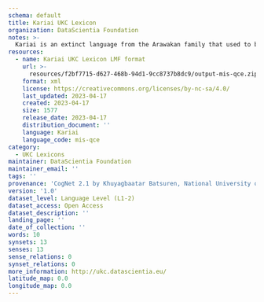 ```yaml
---
schema: default
title: Kariai UKC Lexicon
organization: DataScientia Foundation
notes: >-
  Kariai is an extinct language from the Arawakan family that used to be spoken in South America. The UKC Lexicon of Kariai is represented as a lexico-semantic network. It consists of words, word senses, synsets, as well as sense-level and synset-level relationships
resources:
  - name: Kariai UKC Lexicon LMF format
    url: >-
      resources/f2bf7715-d627-468b-94d1-9cc8737b8dc9/output-mis-qce.zip
    format: xml
    license: https://creativecommons.org/licenses/by-nc-sa/4.0/
    last_updated: 2023-04-17
    created: 2023-04-17
    size: 1577
    release_date: 2023-04-17
    distribution_document: ''
    language: Kariai
    language_code: mis-qce
category:
  - UKC Lexicons
maintainer: DataScientia Foundation
maintainer_email: ''
tags: ''
provenance: 'CogNet 2.1 by Khuyagbaatar Batsuren, National University of Mongolia (http://cognet.ukc.disi.unitn.it); Native Languages of the Americas 2021.11. by Laura Redish and Orrin Lewis (http://www.native-languages.org); Princeton WordNet 2.1 by Princeton University (https://wordnet.princeton.edu)'
version: '1.0'
dataset_level: Language Level (L1-2)
dataset_access: Open Access
dataset_description: ''
landing_page: ''
date_of_collection: ''
words: 10
synsets: 13
senses: 13
sense_relations: 0
synset_relations: 0
more_information: http://ukc.datascientia.eu/
latitude_map: 0.0
longitude_map: 0.0
---
```

